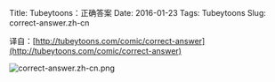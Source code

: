 Title: Tubeytoons：正确答案
Date: 2016-01-23
Tags: Tubeytoons
Slug: correct-answer.zh-cn

译自：[http://tubeytoons.com/comic/correct-answer](http://tubeytoons.com/comic/correct-answer)


![correct-answer.zh-cn.png](/static/images/comics/correct-answer.zh-cn.png)